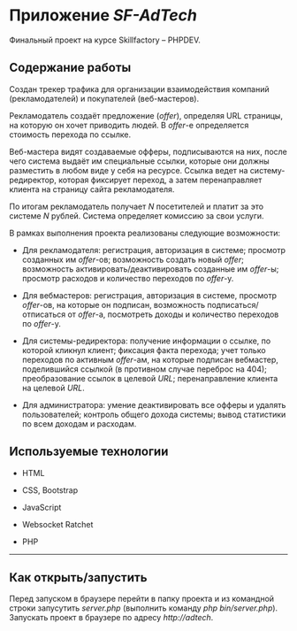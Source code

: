 # Приложение *SF-AdTech*
Финальный проект на курсе Skillfactory &ndash; PHPDEV.

## Содержание работы
Создан трекер трафика для организации взаимодействия компаний (рекламодателей) и покупателей (веб-мастеров).

Рекламодатель создаёт предложение (*offer*), определяя URL страницы, на которую он хочет приводить людей. В *offer*-е определяется стоимость перехода по ссылке. 

Веб-мастера видят создаваемые офферы, подписываются на них, после чего система выдаёт им специальные ссылки, которые они должны разместить в любом виде у себя на ресурсе. Ссылка ведет на систему-редиректор, которая фиксирует переход, а затем перенаправляет клиента на страницу сайта рекламодателя.

По итогам рекламодатель получает *N* посетителей и платит за это системе *N* рублей. Система определяет комиссию за свои услуги.

В рамках выполнения проекта реализованы следующие возможности:

* Для рекламодателя: регистрация, авторизация в системе; просмотр созданных им *offer*-ов; возможность создать новый *offer*; возможность активировать/деактивировать созданные им *offer*-ы; просмотр расходов и количество переходов по *offer*-у.

* Для вебмастеров: регистрация, авторизация в системе, просмотр *offer*-ов, на которые он подписан, возможность подписаться/отписаться от *offer*-а, посмотреть доходы и количество переходов по *offer*-у.

* Для системы-редиректора: получение информации о ссылке, по которой кликнул клиент; фиксация факта перехода; учет только переходов по активным *offer*-ам, на которые подписан вебмастер, поделившийся ссылкой (в противном случае переброс на 404); преобразование ссылок в целевой *URL*; перенаправление клиента на целевой *URL*.

* Для администратора: умение деактивировать все офферы и удалять пользователей; контроль общего дохода системы; вывод статистики по всем доходам и расходам.


## Используемые технологии

* HTML

* CSS, Bootstrap

* JavaScript

* Websocket Ratchet

* PHP

---
## Как открыть/запустить

Перед запуском в браузере перейти в папку проекта и из командной строки запусутить *server.php* (выполнить команду *php bin/server.php*). Запускать проект в браузере по адресу *http://adtech*.